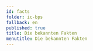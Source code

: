```yaml
---
id: facts
folder: ic-bps
fallback: en
published: true
title: Die bekannten Fakten
menutitle: Die bekannten Fakten
---
```

